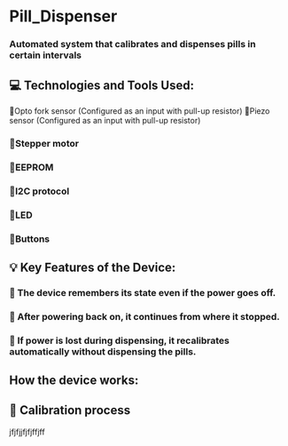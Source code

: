 # Pill_Dispenser
### Automated system that calibrates and dispenses pills in certain intervals
## 💻 Technologies and Tools Used:
 💠Opto fork sensor (Configured as an input with pull-up resistor)
 💠Piezo sensor (Configured as an input with pull-up resistor)
### 💠Stepper motor
### 💠EEPROM
### 💠I2C protocol
### 💠LED
### 💠Buttons
## 💡 Key Features of the Device:
###  💠 The device remembers its state even if the power goes off.
### 💠 After powering back on, it continues from where it stopped. 
### 💠 If power is lost during dispensing, it recalibrates automatically without dispensing the pills. 
## How the device works: 
## 💠 Calibration process
jfjfjjfjfjffjff
